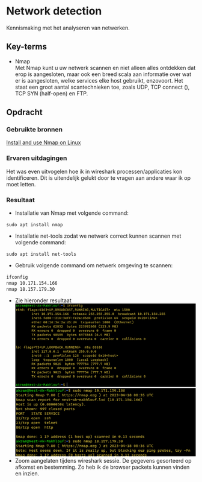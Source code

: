 # Network detection

Kennismaking met het analyseren van netwerken.

## Key-terms

- Nmap  
  Met Nmap kunt u uw netwerk scannen en niet alleen alles ontdekken dat erop is aangesloten, maar ook een breed scala aan informatie over wat er is aangesloten, welke services elke host gebruikt, enzovoort. Het staat een groot aantal scantechnieken toe, zoals UDP, TCP connect (), TCP SYN (half-open) en FTP.

## Opdracht

### Gebruikte bronnen

[Install and use Nmap on Linux](https://vitux.com/find-devices-connected-to-your-network-with-nmap/)

### Ervaren uitdagingen

Het was even uitvogelen hoe ik in wireshark processen/applicaties kon identificeren. Dit is uitendelijk gelukt door te vragen aan andere waar ik op moet letten.

### Resultaat

- Installatie van Nmap met volgende command:

```
sudo apt install nmap
```

- Installatie net-tools zodat we netwerk correct kunnen scannen met volgende command:

```
sudo apt install net-tools
```

- Gebruik volgende command om netwerk omgeving te scannen:

```
ifconfig
nmap 10.171.154.166
nmap 18.157.179.30
```

- Zie hieronder resultaat
  ![Terminal](/00_includes/Week-3-img/SEC-01_IFCONFIG.png)  
  ![Terminal](/00_includes/Week-3-img/SEC-01_nmapp.png)
- Zoom aangelaten tijdens wireshark sessie. De gegevens gesorteerd op afkomst en bestemming. Zo heb ik de browser packets kunnen vinden en inzien.
